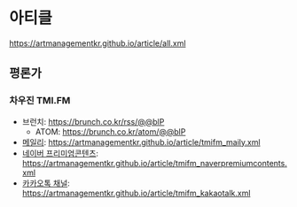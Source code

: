 # 아티클
https://artmanagementkr.github.io/article/all.xml

## 평론가

### 차우진 TMI.FM
- 브런치: https://brunch.co.kr/rss/@@blP
  - ATOM: https://brunch.co.kr/atom/@@blP
- [메일리](https://maily.so/draft.briefing): https://artmanagementkr.github.io/article/tmifm_maily.xml
- [네이버 프리미엄콘텐츠](https://contents.premium.naver.com/tmifm/labs): https://artmanagementkr.github.io/article/tmifm_naverpremiumcontents.xml
- [카카오톡 채널](https://pf.kakao.com/_nuEns): https://artmanagementkr.github.io/article/tmifm_kakaotalk.xml
